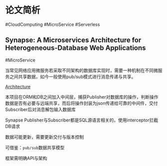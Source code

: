 # 论文简析

#CloudComputing #MicroService #Serverless

## Synapse: A Microservices Architecture for Heterogeneous-Database Web Applications

#MicroService 

当常见网络应用微服务若采取不同架构的数据库实现时，需要一种机制在不同微服务之间共享数据，如今一般使用pub/sub模式进行消息传递与共享。

[Architecture](photos/EuroSys_Synapse_Fig6.png)

本项目在ORM和DB之间加入中间层，捕获Publisher对数据库的操作，判断操作数据是否有必要与远端共享，而后将操作封装为json传递给可靠的中间件，交付Subscriber后对消息解包输入数据库

Synapse Publisher与Subscriber都是SQL源语言相关的，使用interceptor拦截DB请求

数据可能更新，需要更新交付与版本控制

可借鉴：`pub/sub`数据共享模型

框架需明确API与架构


